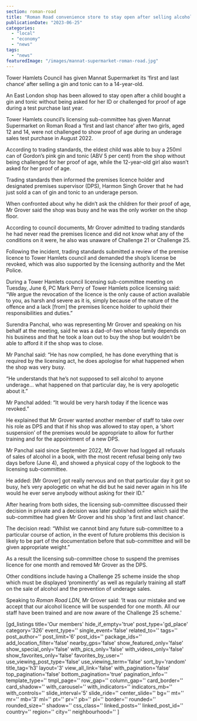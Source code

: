 ```yaml
---
section: roman-road
title: "Roman Road convenience store to stay open after selling alcohol to underaged shopper"
publicationDate: "2023-06-25"
categories: 
  - "local"
  - "economy"
  - "news"
tags: 
  - "news"
featuredImage: "/images/mannat-supermarket-roman-road.jpg"
---
```


Tower Hamlets Council has given Mannat Supermarket its ‘first and last chance’ after selling a gin and tonic can to a 14-year-old.

An East London shop has been allowed to stay open after a child bought a gin and tonic without being asked for her ID or challenged for proof of age during a test purchase last year.

Tower Hamlets council’s licensing sub-committee has given Mannat Supermarket on Roman Road a ‘first and last chance’ after two girls, aged 12 and 14, were not challenged to show proof of age during an underage sales test purchase in August 2022.

According to trading standards, the eldest child was able to buy a 250ml can of Gordon’s pink gin and tonic (ABV 5 per cent) from the shop without being challenged for her proof of age, while the 12-year-old girl also wasn’t asked for her proof of age.

Trading standards then informed the premises licence holder and designated premises supervisor (DPS), Harmon Singh Grover that he had just sold a can of gin and tonic to an underage person.

When confronted about why he didn’t ask the children for their proof of age, Mr Grover said the shop was busy and he was the only worker on the shop floor.

According to council documents, Mr Grover admitted to trading standards he had never read the premises licence and did not know what any of the conditions on it were, he also was unaware of Challenge 21 or Challenge 25.

Following the incident, trading standards submitted a review of the premise licence to Tower Hamlets council and demanded the shop’s license be revoked, which was also supported by the licensing authority and the Met Police.

During a Tower Hamlets council licensing sub-committee meeting on Tuesday, June 6, PC Mark Perry of Tower Hamlets police licensing said: “We argue the revocation of the licence is the only cause of action available to you, as harsh and severe as it is, simply because of the nature of the offence and a lack \[from\] the premises licence holder to uphold their responsibilities and duties.”

Surendra Panchal, who was representing Mr Grover and speaking on his behalf at the meeting, said he was a dad-of-two whose family depends on his business and that he took a loan out to buy the shop but wouldn’t be able to afford it if the shop was to close.

Mr Panchal said: “He has now complied, he has done everything that is required by the licensing act, he does apologise for what happened when the shop was very busy.

“He understands that he’s not supposed to sell alcohol to anyone underage… what happened on that particular day, he is very apologetic about it.”

Mr Panchal added: “It would be very harsh today if the licence was revoked.”

He explained that Mr Grover wanted another member of staff to take over his role as DPS and that if his shop was allowed to stay open, a ‘short suspension’ of the premises would be appropriate to allow for further training and for the appointment of a new DPS.

Mr Panchal said since September 2022, Mr Grover had logged all refusals of sales of alcohol in a book, with the most recent refusal being only two days before (June 4), and showed a physical copy of the logbook to the licensing sub-committee.

He added: \[Mr Grover\] got really nervous and on that particular day it got so busy, he’s very apologetic on what he did but he said never again in his life would he ever serve anybody without asking for their ID.”

After hearing from both sides, the licensing sub-committee discussed their decision in private and a decision was later published online which said the sub-committee had given Mr Grover and his shop ‘a first and last chance’.

The decision read: “Whilst we cannot bind any future sub-committee to a particular course of action, in the event of future problems this decision is likely to be part of the documentation before that sub-committee and will be given appropriate weight.”

As a result the licensing sub-committee chose to suspend the premises licence for one month and removed Mr Grover as the DPS.

Other conditions include having a Challenge 25 scheme inside the shop which must be displayed ‘prominently’ as well as regularly training all staff on the sale of alcohol and the prevention of underage sales.

Speaking to _Roman Road LDN_, Mr Grover said: ‘It was our mistake and we accept that our alcohol licence will be suspended for one month. All our staff have been trained and are now aware of the Challenge 25 scheme.'

\[gd\_listings title='Our members' hide\_if\_empty='true' post\_type='gd\_place' category='326' event\_type='' single\_event='false' related\_to='' tags='' post\_author='' post\_limit='6' post\_ids='' package\_ids='' add\_location\_filter='false' nearby\_gps='false' show\_featured\_only='false' show\_special\_only='false' with\_pics\_only='false' with\_videos\_only='false' show\_favorites\_only='false' favorites\_by\_user='' use\_viewing\_post\_type='false' use\_viewing\_term='false' sort\_by='random' title\_tag='h3' layout='3' view\_all\_link='false' with\_pagination='false' top\_pagination='false' bottom\_pagination='true' pagination\_info='' template\_type='' tmpl\_page='' row\_gap='' column\_gap='' card\_border='' card\_shadow='' with\_carousel='' with\_indicators='' indicators\_mb='' with\_controls='' slide\_interval='5' slide\_ride='' center\_slide='' bg='' mt='' mr='' mb='3' ml='' pt='' pr='' pb='' pl='' border='' rounded='' rounded\_size='' shadow='' css\_class='' linked\_posts='' linked\_post\_id='' country='' region='' city='' neighbourhood='' \]
